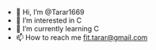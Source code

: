 - 👋 Hi, I’m @Tarar1669
- 👀 I’m interested in C
- 🌱 I’m currently learning C
- 📫 How to reach me fit.tarar@gmail.com

<!---
Tarar1669/Tarar1669 is a ✨ special ✨ repository because its `README.md` (this file) appears on your GitHub profile.
You can click the Preview link to take a look at your changes.
--->
